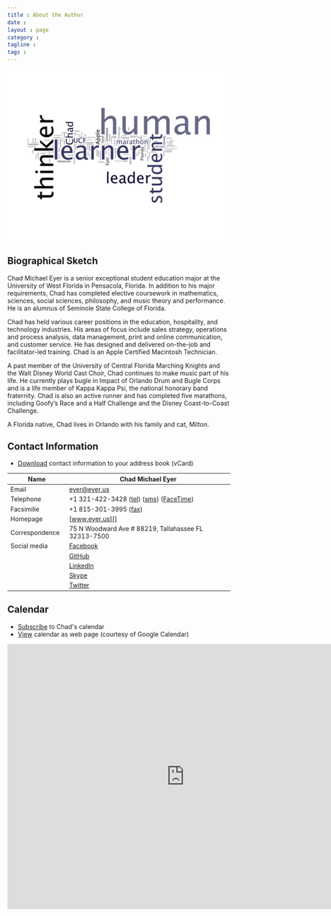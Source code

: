 ```yaml
---
title : About the Author
date : 
layout : page
category : 
tagline : 
tags : 
---
```


![Student. Thinker. Learner. Leader. **Human.**](/assets/human-wordle.jpg "Human wordle.")

## Biographical Sketch

Chad Michael Eyer is a senior exceptional student education major at the University of West Florida in Pensacola, Florida. In addition to his major requirements, Chad has completed elective coursework in mathematics, sciences, social sciences, philosophy, and music theory and performance. He is an alumnus of Seminole State College of Florida.

Chad has held various career positions in the education, hospitality, and technology industries. His areas of focus include sales strategy, operations and process analysis, data management, print and online communication, and customer service. He has designed and delivered on-the-job and facilitator-led training. Chad is an Apple Certified Macintosh Technician.

A past member of the University of Central Florida Marching Knights and the Walt Disney World Cast Choir, Chad continues to make music part of his life. He currently plays bugle in Impact of Orlando Drum and Bugle Corps and is a life member of Kappa Kappa Psi, the national honorary band fraternity. Chad is also an active runner and has completed five marathons, including Goofy’s Race and a Half Challenge and the Disney Coast-to-Coast Challenge.

A Florida native, Chad lives in Orlando with his family and cat, Milton.

## Contact Information

* [Download][vcf] contact information to your address book (vCard)

| Name                          | Chad Michael Eyer                                    |
| ----                          | -----------------                                    |
| Email                         | <eyer@eyer.us>                                       |
| Telephone                     | +1 321-422-3428 ([tel][]) ([sms][]) ([FaceTime][])   |
| Facsimilie                    | +1 815-301-3995 ([fax][])                            |
| Homepage                      | [www.eyer.us][]                                      |
| Correspondence&nbsp;&nbsp;    | 75 N Woodward Ave # 88219, Tallahassee FL 32313-7500 |
| Social media                  | [Facebook][]                                         |
|                               | [GitHub][]                                           |
|                               | [LinkedIn][]                                         |
|                               | [Skype][]                                            |
|                               | [Twitter][]                                          |


## Calendar

* [Subscribe][ics] to Chad's calendar
* [View][googlecal] calendar as web page (courtesy of Google Calendar)

<iframe src="https://www.google.com/calendar/embed?showTitle=0&amp;showPrint=0&amp;showCalendars=0&amp;mode=WEEK&amp;height=600&amp;wkst=2&amp;bgcolor=%23FFFFFF&amp;src=dc7ttn7m0ssm82a5j6te37oac38cilpp%40import.calendar.google.com&amp;color=%230F4B38&amp;ctz=America%2FNew_York" style=" border-width:0 " width="800" height="600"></iframe>

[vcf]:			http://athena.eyer.us/eyer.vcf			"vCard"
[tel]:			tel:+13214223428						"telephone"
[sms]:			sms:+13214223428						"text message"
[FaceTime]:		facetime:+13214223428					"FaceTime"
[fax]:			fax:+18153013995						"facsimilie"
[www.eyer.us]:  http://www.eyer.us						"www.eyer.us"
[Facebook]:		http://www.facebook.com/chadmichaeleyer	"Facebook"
[GitHub]:		https://github.com/chadmichaeleyer  	"GitHub"  
[LinkedIn]:		http://linkedin.com/in/chadmichaeleyer	"LinkedIn"
[Skype]:		skype://chadmichaeleyer					"Skype"
[Twitter]:		https://twitter.com/eyer        		"Twitter"
[ics]:			webcal://athena.eyer.us/eyer.ics		"vCalendar"
[googlecal]:	https://www.google.com/calendar/htmlembed?src=dc7ttn7m0ssm82a5j6te37oac38cilpp%40import.calendar.google.com&ctz=America/New_York&mode=AGENDA	"Google Calendar"

